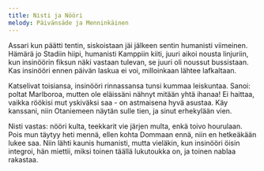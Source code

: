 ```yaml
---
title: Nisti ja Nööri
melody: Päivänsäde ja Menninkäinen
---
```

Assari kun päätti tentin,
siskoistaan jäi jälkeen sentin
humanisti viimeinen.
Hämärä jo Stadiin hiipi,
humanisti Kamppiin kiiti,
juuri aikoi nousta linjuriin,
kun insinöörin fiksun näki
vastaan tulevan,
se juuri oli noussut bussistaan.
Kas insinööri ennen päivän
laskua ei voi,
milloinkaan lähtee lafkaltaan.

Katselivat toisiansa,
insinööri rinnassansa
tunsi kummaa leiskuntaa.
Sanoi: poltat Marlboroa,
mutten ole eläissäni
nähnyt mitään yhtä ihanaa!
Ei haittaa, vaikka röökisi
mut yskiväksi saa - 
on astmaisena hyvä asustaa.
Käy kanssani, niin Otaniemeen
näytän sulle tien,
ja sinut erhekylään vien.

Nisti vastas: nööri kulta,
teekkarit vie järjen multa,
enkä toivo hourulaan.
Pois mun täytyy heti mennä,
ellen kohta Dommaan ennä,
niin en hetkeäkään lukee saa.
Niin lähti kaunis humanisti,
mutta vieläkin,
kun insinööri öisin integroi,
hän miettii, miksi toinen täällä
lukutoukka on,
ja toinen nablaa rakastaa.
